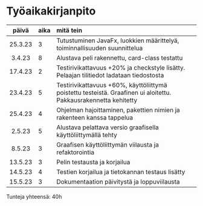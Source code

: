 # Työaikakirjanpito

| päivä | aika | mitä tein  |
| :----:|:-----| :-----|
| 25.3.23 | 3   | Tutustuminen JavaFx, luokkien määrittelyä, toiminnallisuuden suunnittelua |
|  3.4.23 | 8   | Alustava peli rakennettu, card-class testattu |
|  17.4.23 | 2   | Testirivikattavuus +20% ja checkstyle lisätty. Pelaajan tilitiedot ladataan tiedostosta |
|  23.4.23 | 5   | Testirivikattavuus +60%, käyttöliittymä poistettu testeistä. Graafinen ui aloitettu. Pakkausrakennetta kehitetty|
|  25.4.23 | 4   | Ohjelman hajoittaminen, pakettien nimien ja rakenteen kanssa tappelua|
|  2.5.23 | 5   | Alustava pelattava versio graafisella käyttöliittymällä tehty|
|  8.5.23 | 3   | Graafisen käyttöliittymän viilausta ja refaktorointia|
|  13.5.23 | 3   | Pelin testausta ja korjailua|
|  14.5.23 | 4   | Testien korjailua ja tietokannan testaus lisätty|
|  15.5.23 | 3   | Dokumentaation päivitystä ja loppuviilausta|




Tunteja yhteensä: 40h

